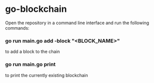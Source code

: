 # go-blockchain

Open the repository in a command line interface and run the following commands:

### go run main.go add -block "<BLOCK_NAME>"
  to add a block to the chain
  
### go run main.go print
  to print the currently existing blockchain
